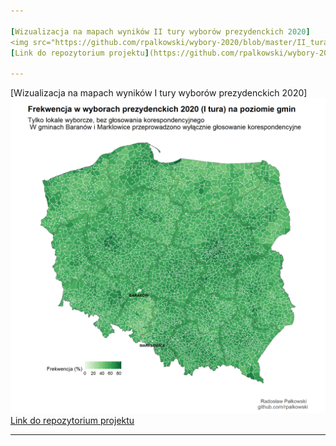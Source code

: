 ```yaml
---

[Wizualizacja na mapach wyników II tury wyborów prezydenckich 2020]
<img src="https://github.com/rpalkowski/wybory-2020/blob/master/II_tura/wykresy/poparcie_proc_II_tura-1.png?raw=true"/>
[Link do repozytorium projektu](https://github.com/rpalkowski/wybory-2020/tree/master/II_tura)

---
```


[Wizualizacja na mapach wyników I tury wyborów prezydenckich 2020]
<img src="https://github.com/rpalkowski/wybory-2020/blob/master/I_tura/wykresy/frekwencja_mapa-1.png?raw=true"/>
[Link do repozytorium projektu](https://github.com/rpalkowski/wybory-2020/tree/master/I_tura)

---
